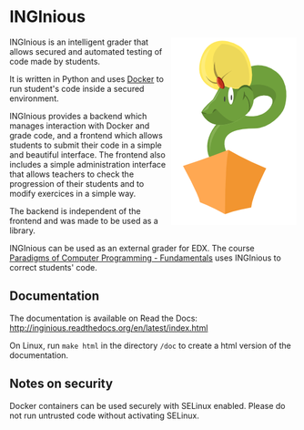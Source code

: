 INGInious
=========

<img align="right" src="static/images/logo.png">

INGInious is an intelligent grader that allows secured and automated testing of code made by students.

It is written in Python and uses [Docker](https://www.docker.com/) to run student's code inside a secured environment.

INGInious provides a backend which manages interaction with Docker and grade code, and a frontend which allows students to submit their code in a simple and beautiful interface. The frontend also includes a simple administration interface that allows teachers to check the progression of their students and to modify exercices in a simple way.

The backend is independent of the frontend and was made to be used as a library.

INGInious can be used as an external grader for EDX. The course [Paradigms of Computer Programming - Fundamentals](https://www.edx.org/course/louvainx/louvainx-louv1-1x-paradigms-computer-2751) 
uses INGInious to correct students' code.

Documentation
-------------

The documentation is available on Read the Docs: http://inginious.readthedocs.org/en/latest/index.html

On Linux, run `make html` in the directory `/doc` to create a html version of the documentation.


Notes on security
-----------------

Docker containers can be used securely with SELinux enabled. Please do not run untrusted code without activating SELinux.
